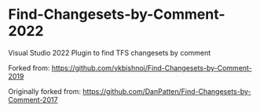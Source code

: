 # Find-Changesets-by-Comment-2022
Visual Studio 2022 Plugin to find TFS changesets by comment

Forked from: https://github.com/vkbishnoi/Find-Changesets-by-Comment-2019

Originally forked from: https://github.com/DanPatten/Find-Changesets-by-Comment-2017
